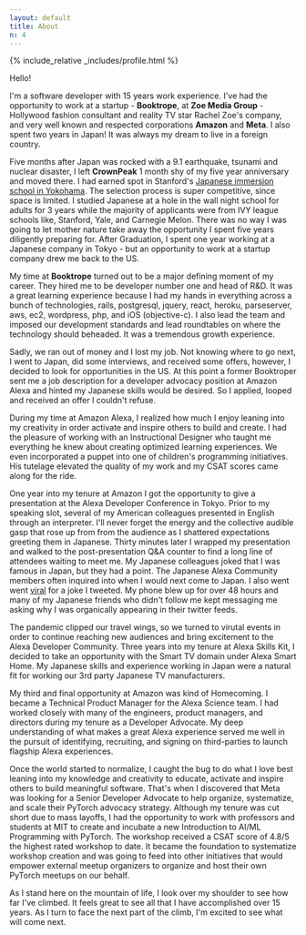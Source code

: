 ```yaml
---
layout: default
title: About
n: 4
---
```


{% include_relative _includes/profile.html %}

Hello!

I'm a software developer with 15 years work experience. I've had the opportunity to work 
at a startup - **Booktrope**, at **Zoe Media Group** - Hollywood fashion consultant and 
reality TV star Rachel Zoe's company, and very well known and respected corporations 
**Amazon** and **Meta**. I also spent two years in Japan! It was always my dream to live 
in a foreign country.

Five months after Japan was rocked with a 9.1 earthquake, tsunami and nuclear disaster, 
I left **CrownPeak** 1 month shy of my five year anniversary and moved there. I had earned spot
in Stanford's [Japanese immersion school in Yokohama](http://iucjapan.org). The selection 
process is super competitive, since space is limited. I studied Japanese at a hole in the wall 
night school for adults for 3 years while the majority of applicants were from IVY league 
schools like, Stanford, Yale, and Carnegie Melon. There was no way I was going to let mother 
nature take away the opportunity I spent five years diligently preparing for. After Graduation, 
I spent one year working at a Japanese company in Tokyo - but an opportunity to work at a 
startup company drew me back to the US.

My time at **Booktrope** turned out to be a major defining moment of my career.  They hired 
me to be developer number one and head of R&D. It was a great learning experience because I 
had my hands in everything across a bunch of technologies, rails, postgresql, jquery, react, 
heroku, parseserver, aws, ec2, wordpress, php, and iOS (objective-c). I also lead the team 
and imposed our development standards and lead roundtables on where the technology should 
beheaded. It was a tremendous growth experience.

Sadly, we ran out of money and I lost my job. Not knowing where to go next, I went to Japan, 
did some interviews, and received some offers, however, I decided to look for opportunities in 
the US. At this point a former Booktroper sent me a job description for a developer advocacy 
position at Amazon Alexa and hinted my Japanese skills would be desired. So I applied, looped 
and received an offer I couldn't refuse.

During my time at Amazon Alexa, I realized how much I enjoy leaning into my creativity in 
order activate and inspire others to build and create. I had the pleasure of working with 
an Instructional Designer who taught me everything he knew about creating optimized learning 
experiences. We even incorporated a puppet into one of children's programming initiatives. His 
tutelage elevated the quality of my work and my CSAT scores came along for the ride.

One year into my tenure at Amazon I got the opportunity to give a presentation at the Alexa 
Developer Conference in Tokyo. Prior to my speaking slot, several of my American colleagues 
presented in English through an interpreter. I'll never forget the energy and the collective 
audible gasp that rose up from from the audience as I shattered expectations greeting them 
in Japanese. Thirty minutes later I wrapped my presentation and walked to the post-presentation
Q&A counter to find a long line of attendees waiting to meet me. My Japanese colleagues joked 
that I was famous in Japan, but they had a point. The Japanese Alexa Community members often 
inquired into when I would next come to Japan. I also went went [viral](https://x.com/sleepydeveloper/status/1188252385342193664?s=12&t=RwuFBS6T-6FewkJ-RV2poA) for a joke I tweeted. My phone blew 
up for over 48 hours and many of my Japanese friends who didn't follow me kept messaging me 
asking why I was organically appearing in their twitter feeds.

The pandemic clipped our travel wings, so we turned to virutal events in order to continue
reaching new audiences and bring excitement to the Alexa Developer Community. Three years into
my tenure at Alexa Skills Kit, I decided to take an opportunity with the Smart TV domain under 
Alexa Smart Home. My Japanese skills and experience working in Japan were a natural fit for 
working our 3rd party Japanese TV manufacturers. 

My third and final opportunity at Amazon was kind of Homecoming. I became a Technical Product
Manager for the Alexa Science team. I had worked closely with many of the engineers, product 
managers, and directors during my tenure as a Developer Advocate. My deep understanding of what 
makes a great Alexa experience served me well in the pursuit of identifying, recruiting, and 
signing on third-parties to launch flagship Alexa experiences.

Once the world started to normalize, I caught the bug to do what I love best leaning into my
knowledge and creativity to educate, activate and inspire others to build meaningful software. 
That's when I discovered that Meta was looking for a Senior Developer Advocate to help organize,
systematize, and scale their PyTorch advocacy strategy. Although my tenure was cut short due to 
mass layoffs, I had the opportunity to work with professors and students at MIT to create and 
incubate a new Introduction to AI/ML Programming with PyTorch. The workshop received a CSAT score 
of 4.8/5 the highest rated workshop to date. It became the foundation to systematize workshop 
creation and was going to feed into other initiatives that would empower external meetup organizers
to organize and host their own PyTorch meetups on our behalf.

As I stand here on the mountain of life, I look over my shoulder to see how far I've climbed. It feels
great to see all that I have accomplished over 15 years. As I turn to face the next part of the climb,
I'm excited to see what will come next. 
